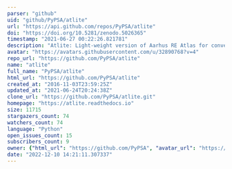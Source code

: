 ```yaml
---
parser: "github"
uid: "github/PyPSA/atlite"
url: "https://api.github.com/repos/PyPSA/atlite"
doi: "https://doi.org/10.5281/zenodo.5026365"
timestamp: "2021-06-27 00:22:26.821781"
description: "Atlite: Light-weight version of Aarhus RE Atlas for converting weather data to power systems data"
avatar: "https://avatars.githubusercontent.com/u/32890768?v=4"
repo_url: "https://github.com/PyPSA/atlite"
name: "atlite"
full_name: "PyPSA/atlite"
html_url: "https://github.com/PyPSA/atlite"
created_at: "2016-11-03T23:59:25Z"
updated_at: "2021-06-24T20:24:38Z"
clone_url: "https://github.com/PyPSA/atlite.git"
homepage: "https://atlite.readthedocs.io"
size: 11715
stargazers_count: 74
watchers_count: 74
language: "Python"
open_issues_count: 15
subscribers_count: 9
owner: {"html_url": "https://github.com/PyPSA", "avatar_url": "https://avatars.githubusercontent.com/u/32890768?v=4", "login": "PyPSA", "type": "Organization"}
date: "2022-12-10 14:21:11.307337"
---
```

